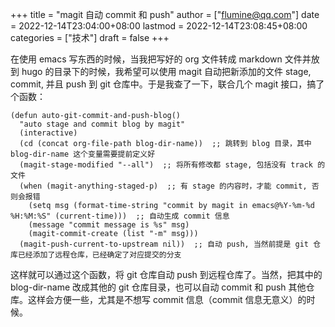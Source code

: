 +++
title = "magit 自动 commit 和 push"
author = ["flumine@qq.com"]
date = 2022-12-14T23:04:00+08:00
lastmod = 2022-12-14T23:08:45+08:00
categories = ["技术"]
draft = false
+++

在使用 emacs 写东西的时候，当我把写好的 org 文件转成 markdown 文件并放到 hugo 的目录下的时候，我希望可以使用 magit 自动把新添加的文件 stage, commit, 并且 push 到 git 仓库中。于是我查了一下，联合几个 magit 接口，搞了个函数：

```elisp
(defun auto-git-commit-and-push-blog()
  "auto stage and commit blog by magit"
  (interactive)
  (cd (concat org-file-path blog-dir-name))  ;; 跳转到 blog 目录，其中 blog-dir-name 这个变量需要提前定义好
  (magit-stage-modified "--all")  ;; 将所有修改都 stage, 包括没有 track 的文件
  (when (magit-anything-staged-p)  ;; 有 stage 的内容时，才能 commit, 否则会报错
    (setq msg (format-time-string "commit by magit in emacs@%Y-%m-%d %H:%M:%S" (current-time)))  ;; 自动生成 commit 信息
    (message "commit message is %s" msg)
    (magit-commit-create (list "-m" msg)))
  (magit-push-current-to-upstream nil))  ;; 自动 push, 当然前提是 git 仓库已经添加了远程仓库，已经确定了对应提交的分支
```

这样就可以通过这个函数，将 git 仓库自动 push 到远程仓库了。当然，把其中的 blog-dir-name 改成其他的 git 仓库目录，也可以自动 commit 和 push 其他仓库。这样会方便一些，尤其是不想写 commit 信息（commit 信息无意义）的时候。

